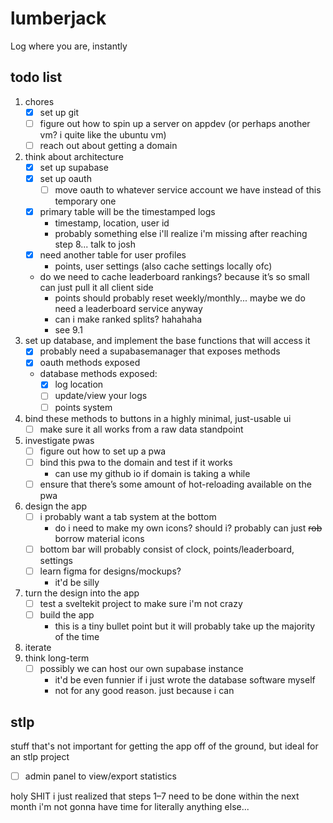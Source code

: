 # lumberjack
Log where you are, instantly


## todo list
1. chores
	- [x] set up git
	- [ ] figure out how to spin up a server on appdev (or perhaps another vm? i quite like the ubuntu vm)
	- [ ] reach out about getting a domain
2. think about architecture
	- [x] set up supabase
	- [x] set up oauth
		- [ ] move oauth to whatever service account we have instead of this temporary one
	- [x] primary table will be the timestamped logs
		- timestamp, location, user id
		- probably something else i'll realize i'm missing after reaching step 8... talk to josh
	- [x] need another table for user profiles
		- points, user settings (also cache settings locally ofc)
	- do we need to cache leaderboard rankings? because it’s so small can just pull it all client side
		- points should probably reset weekly/monthly... maybe we do need a leaderboard service anyway
		- can i make ranked splits? hahahaha
		- see 9.1
3. set up database, and implement the base functions that will access it
	- [x] probably need a supabasemanager that exposes methods
	- [x] oauth methods exposed
	- database methods exposed:
		- [x] log location
		- [ ] update/view your logs
		- [ ] points system
4. bind these methods to buttons in a highly minimal, just-usable ui
	- [ ] make sure it all works from a raw data standpoint
5. investigate pwas
	- [ ] figure out how to set up a pwa
	- [ ] bind this pwa to the domain and test if it works
		- can use my github io if domain is taking a while
	- [ ] ensure that there’s some amount of hot-reloading available on the pwa
6. design the app
	- [ ] i probably want a tab system at the bottom
		- do i need to make my own icons? should i? probably can just ~~rob~~ borrow material icons
	- [ ] bottom bar will probably consist of clock, points/leaderboard, settings
	- [ ] learn figma for designs/mockups?
		- it'd be silly
7. turn the design into the app
	- [ ] test a sveltekit project to make sure i'm not crazy
	- [ ] build the app
		- this is a tiny bullet point but it will probably take up the majority of the time
8. iterate
9. think long-term
	- [ ] possibly we can host our own supabase instance
		- it'd be even funnier if i just wrote the database software myself
		- not for any good reason. just because i can


## stlp
stuff that's not important for getting the app off of the ground, but ideal for an stlp project

- [ ] admin panel to view/export statistics




holy SHIT i just realized that steps 1–7 need to be done within the next month
i'm not gonna have time for literally anything else...
